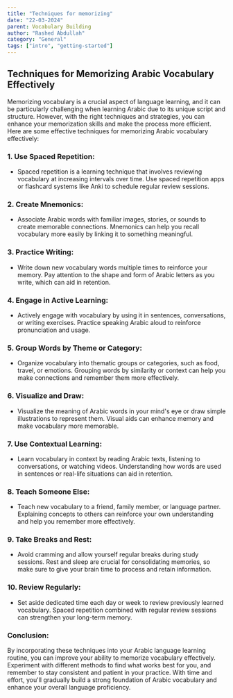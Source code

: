 ```yaml
---
title: "Techniques for memorizing"
date: "22-03-2024"
parent: Vocabulary Building
author: "Rashed Abdullah"
category: "General"
tags: ["intro", "getting-started"]
---
```


## Techniques for Memorizing Arabic Vocabulary Effectively

Memorizing vocabulary is a crucial aspect of language learning, and it can be particularly challenging when learning Arabic due to its unique script and structure. However, with the right techniques and strategies, you can enhance your memorization skills and make the process more efficient. Here are some effective techniques for memorizing Arabic vocabulary effectively:

### 1. **Use Spaced Repetition:**

- Spaced repetition is a learning technique that involves reviewing vocabulary at increasing intervals over time. Use spaced repetition apps or flashcard systems like Anki to schedule regular review sessions.

### 2. **Create Mnemonics:**

- Associate Arabic words with familiar images, stories, or sounds to create memorable connections. Mnemonics can help you recall vocabulary more easily by linking it to something meaningful.

### 3. **Practice Writing:**

- Write down new vocabulary words multiple times to reinforce your memory. Pay attention to the shape and form of Arabic letters as you write, which can aid in retention.

### 4. **Engage in Active Learning:**

- Actively engage with vocabulary by using it in sentences, conversations, or writing exercises. Practice speaking Arabic aloud to reinforce pronunciation and usage.

### 5. **Group Words by Theme or Category:**

- Organize vocabulary into thematic groups or categories, such as food, travel, or emotions. Grouping words by similarity or context can help you make connections and remember them more effectively.

### 6. **Visualize and Draw:**

- Visualize the meaning of Arabic words in your mind's eye or draw simple illustrations to represent them. Visual aids can enhance memory and make vocabulary more memorable.

### 7. **Use Contextual Learning:**

- Learn vocabulary in context by reading Arabic texts, listening to conversations, or watching videos. Understanding how words are used in sentences or real-life situations can aid in retention.

### 8. **Teach Someone Else:**

- Teach new vocabulary to a friend, family member, or language partner. Explaining concepts to others can reinforce your own understanding and help you remember more effectively.

### 9. **Take Breaks and Rest:**

- Avoid cramming and allow yourself regular breaks during study sessions. Rest and sleep are crucial for consolidating memories, so make sure to give your brain time to process and retain information.

### 10. **Review Regularly:**

- Set aside dedicated time each day or week to review previously learned vocabulary. Spaced repetition combined with regular review sessions can strengthen your long-term memory.

### Conclusion:

By incorporating these techniques into your Arabic language learning routine, you can improve your ability to memorize vocabulary effectively. Experiment with different methods to find what works best for you, and remember to stay consistent and patient in your practice. With time and effort, you'll gradually build a strong foundation of Arabic vocabulary and enhance your overall language proficiency.
